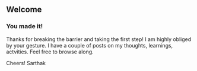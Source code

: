 ## Welcome
### You made it!

Thanks for breaking the barrier and taking the first step! I am highly obliged by your gesture. I have a couple of posts on my thoughts, learnings, actvities. Feel free to browse along. 

Cheers!
Sarthak
